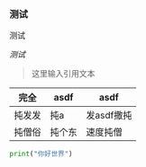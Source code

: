 ### 测试

测试

 _测试_ 

> 这里输入引用文本

| 完全  | asdf | asdf    |
|-----|------|---------|
| 扽发发 | 扽a   | 发asdf撒扽 |
| 扽僧俗 | 扽个东  | 速度扽僧    |


```python
print("你好世界")
```
